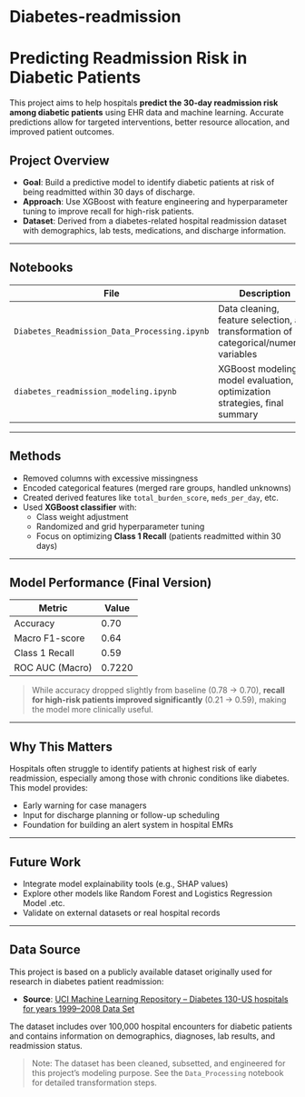# Diabetes-readmission
# Predicting Readmission Risk in Diabetic Patients

This project aims to help hospitals **predict the 30-day readmission risk among diabetic patients** using EHR data and machine learning. Accurate predictions allow for targeted interventions, better resource allocation, and improved patient outcomes.

## Project Overview

- **Goal**: Build a predictive model to identify diabetic patients at risk of being readmitted within 30 days of discharge.
- **Approach**: Use XGBoost with feature engineering and hyperparameter tuning to improve recall for high-risk patients.
- **Dataset**: Derived from a diabetes-related hospital readmission dataset with demographics, lab tests, medications, and discharge information.

---

## Notebooks

| File | Description |
|------|-------------|
| `Diabetes_Readmission_Data_Processing.ipynb` | Data cleaning, feature selection, and transformation of categorical/numerical variables |
| `diabetes_readmission_modeling.ipynb` | XGBoost modeling, model evaluation, optimization strategies, final summary |

---

## Methods

- Removed columns with excessive missingness
- Encoded categorical features (merged rare groups, handled unknowns)
- Created derived features like `total_burden_score`, `meds_per_day`, etc.
- Used **XGBoost classifier** with:
  - Class weight adjustment
  - Randomized and grid hyperparameter tuning
  - Focus on optimizing **Class 1 Recall** (patients readmitted within 30 days)

---

## Model Performance (Final Version)

| Metric              | Value  |
|---------------------|--------|
| Accuracy            | 0.70   |
| Macro F1-score      | 0.64   |
| Class 1 Recall      | 0.59   |
| ROC AUC (Macro)     | 0.7220 |

> While accuracy dropped slightly from baseline (0.78 → 0.70), **recall for high-risk patients improved significantly** (0.21 → 0.59), making the model more clinically useful.

---

## Why This Matters

Hospitals often struggle to identify patients at highest risk of early readmission, especially among those with chronic conditions like diabetes. This model provides:

- Early warning for case managers
- Input for discharge planning or follow-up scheduling
- Foundation for building an alert system in hospital EMRs

---

## Future Work

- Integrate model explainability tools (e.g., SHAP values)
- Explore other models like Random Forest and Logistics Regression Model .etc.
- Validate on external datasets or real hospital records

---

## Data Source

This project is based on a publicly available dataset originally used for research in diabetes patient readmission:

- **Source**: [UCI Machine Learning Repository – Diabetes 130-US hospitals for years 1999–2008 Data Set](https://archive.ics.uci.edu/ml/datasets/diabetes+130-us+hospitals+for+years+1999-2008)

The dataset includes over 100,000 hospital encounters for diabetic patients and contains information on demographics, diagnoses, lab results, and readmission status.

> Note: The dataset has been cleaned, subsetted, and engineered for this project’s modeling purpose. See the `Data_Processing` notebook for detailed transformation steps.

